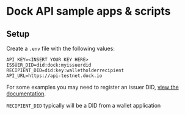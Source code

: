 # Dock API sample apps & scripts

## Setup

Create a `.env` file with the following values:
```
API_KEY=<INSERT YOUR KEY HERE>
ISSUER_DID=did:dock:myissuerdid
RECIPIENT_DID=did:key:walletholderrecipient
API_URL=https://api-testnet.dock.io
```

For some examples you may need to register an issuer DID, [view the documentation](https://docs.dock.io/developer-documentation/dock-api/dids).

`RECIPIENT_DID` typically will be a DID from a wallet application
